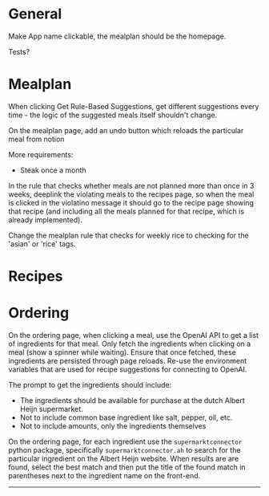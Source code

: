 # General
Make App name clickable, the mealplan should be the homepage.

Tests?

# Mealplan


When clicking Get Rule-Based Suggestions, get different suggestions every time - the logic of the suggested meals itself shouldn't change.

On the mealplan page, add an undo button which reloads the particular meal from notion

More requirements:
- Steak once a month

In the rule that checks whether meals are not planned more than once in 3 weeks, deeplink the violating meals to the recipes page, so when the meal is clicked in the violatino message it should go to the recipe page showing that recipe (and including all the meals planned for that recipe, which is already implemented).

Change the mealplan rule that checks for weekly rice to checking for the 'asian' or 'rice' tags.

# Recipes



# Ordering

On the ordering page, when clicking a meal, use the OpenAI API to get a list of ingredients for that meal. Only fetch the ingredients when clicking on a meal (show a spinner while waiting). Ensure that once fetched, these ingredients are persisted through page reloads. 
Re-use the environment variables that are used for recipe suggestions for connecting to OpenAI. 

The prompt to get the ingredients should include:
- The ingredients should be available for purchase at the dutch Albert Heijn supermarket.  
- Not to include common base ingredient like salt, pepper, oil, etc. 
- Not to include amounts, only the ingredients themselves


On the ordering page, for each ingredient use the `supermarktconnector` python package, specifically `supermarktconnector.ah` to search for the particular ingredient on the Albert Heijn website. When results are are found, select the best match and then put the title of the found match in parentheses next to the ingredient name on the front-end.

-------
